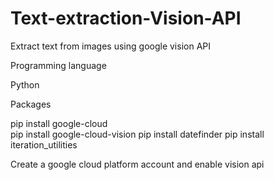 # Text-extraction-Vision-API
Extract text from images using google vision API

Programming language 

Python

Packages 

pip install google-cloud    
pip install google-cloud-vision
pip install datefinder
pip install iteration_utilities

Create a google cloud platform account and enable vision api 

